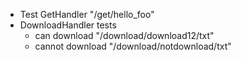 * Test GetHandler "/get/hello_foo"
* DownloadHandler tests
  * can download "/download/download12/txt"
  * cannot download "/download/notdownload/txt"